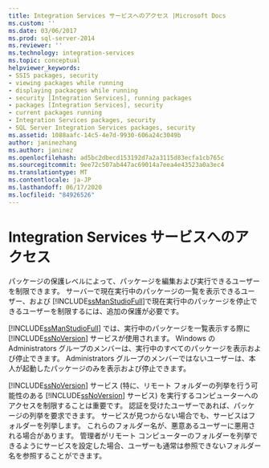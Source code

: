 ```yaml
---
title: Integration Services サービスへのアクセス |Microsoft Docs
ms.custom: ''
ms.date: 03/06/2017
ms.prod: sql-server-2014
ms.reviewer: ''
ms.technology: integration-services
ms.topic: conceptual
helpviewer_keywords:
- SSIS packages, security
- viewing packages while running
- displaying packacges while running
- security [Integration Services], running packages
- packages [Integration Services], security
- current packages running
- Integration Services packages, security
- SQL Server Integration Services packages, security
ms.assetid: 1088aafc-14c5-4e7d-9930-606a24c3049b
author: janinezhang
ms.author: janinez
ms.openlocfilehash: ad5bc2dbecd153192d7a2a3115d83ecfa1cb765c
ms.sourcegitcommit: 9ee72c507ab447ac69014a7eea4e43523a0a3ec4
ms.translationtype: MT
ms.contentlocale: ja-JP
ms.lasthandoff: 06/17/2020
ms.locfileid: "84926526"
---
```

# <a name="access-to-the-integration-services-service"></a>Integration Services サービスへのアクセス
  パッケージの保護レベルによって、パッケージを編集および実行できるユーザーを制限できます。 サーバーで現在実行中のパッケージの一覧を表示できるユーザー、および [!INCLUDE[ssManStudioFull](../includes/ssmanstudiofull-md.md)]で現在実行中のパッケージを停止できるユーザーを制限するには、追加の保護が必要です。  
  
 [!INCLUDE[ssManStudioFull](../includes/ssmanstudiofull-md.md)] では、実行中のパッケージを一覧表示する際に [!INCLUDE[ssNoVersion](../includes/ssnoversion-md.md)] サービスが使用されます。 Windows の Administrators グループのメンバーは、実行中のすべてのパッケージを表示および停止できます。 Administrators グループのメンバーではないユーザーは、本人が起動したパッケージのみを表示および停止できます。  
  
 [!INCLUDE[ssNoVersion](../includes/ssnoversion-md.md)] サービス (特に、リモート フォルダーの列挙を行う可能性のある [!INCLUDE[ssNoVersion](../includes/ssnoversion-md.md)] サービス) を実行するコンピューターへのアクセスを制限することは重要です。 認証を受けたユーザーであれば、パッケージの列挙を要求できます。 サービスが見つからない場合でも、サービスはフォルダーを列挙します。 これらのフォルダー名が、悪意あるユーザーに悪用される場合があります。 管理者がリモート コンピューターのフォルダーを列挙できるようにサービスを設定した場合、ユーザーも通常は参照できないフォルダー名を参照することができます。  
  
  
